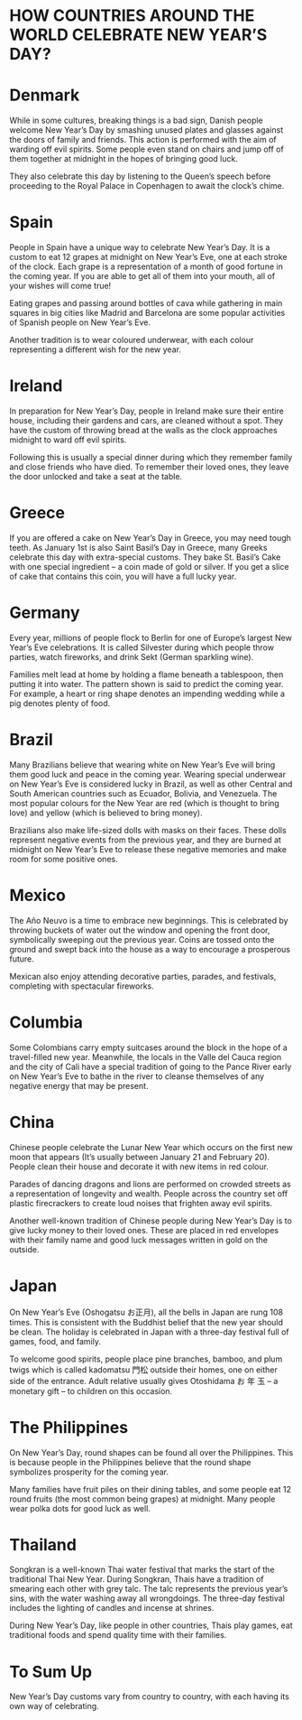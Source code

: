 # HOW COUNTRIES AROUND THE WORLD CELEBRATE NEW YEAR’S DAY?

# Denmark
While in some cultures, breaking things is a bad sign, Danish people welcome New Year’s Day by smashing unused plates and glasses against the doors of family and friends. This action is performed with the aim of warding off evil spirits. Some people even stand on chairs and jump off of them together at midnight in the hopes of bringing good luck.

They also celebrate this day by listening to the Queen’s speech before proceeding to the Royal Palace in Copenhagen to await the clock’s chime.

# Spain
People in Spain have a unique way to celebrate New Year’s Day. It is a custom to eat 12 grapes at midnight on New Year’s Eve, one at each stroke of the clock. Each grape is a representation of a month of good fortune in the coming year. If you are able to get all of them into your mouth, all of your wishes will come true!

Eating grapes and passing around bottles of cava while gathering in main squares in big cities like Madrid and Barcelona are some popular activities of Spanish people on New Year’s Eve.

Another tradition is to wear coloured underwear, with each colour representing a different wish for the new year.

# Ireland
In preparation for New Year’s Day, people in Ireland make sure their entire house, including their gardens and cars, are cleaned without a spot. They have the custom of throwing bread at the walls as the clock approaches midnight to ward off evil spirits.

Following this is usually a special dinner during which they remember family and close friends who have died. To remember their loved ones, they leave the door unlocked and take a seat at the table.

# Greece
If you are offered a cake on New Year’s Day in Greece, you may need tough teeth. As January 1st is also Saint Basil’s Day in Greece, many Greeks celebrate this day with extra-special customs. They bake St. Basil’s Cake with one special ingredient – a coin made of gold or silver. If you get a slice of cake that contains this coin, you will have a full lucky year.

# Germany
Every year, millions of people flock to Berlin for one of Europe’s largest New Year’s Eve celebrations. It is called Silvester during which people throw parties, watch fireworks, and drink Sekt (German sparkling wine).

Families melt lead at home by holding a flame beneath a tablespoon, then putting it into water. The pattern shown is said to predict the coming year. For example, a heart or ring shape denotes an impending wedding while a pig denotes plenty of food.

# Brazil
Many Brazilians believe that wearing white on New Year’s Eve will bring them good luck and peace in the coming year. Wearing special underwear on New Year’s Eve is considered lucky in Brazil, as well as other Central and South American countries such as Ecuador, Bolivia, and Venezuela. The most popular colours for the New Year are red (which is thought to bring love) and yellow (which is believed to bring money).

Brazilians also make life-sized dolls with masks on their faces. These dolls represent negative events from the previous year, and they are burned at midnight on New Year’s Eve to release these negative memories and make room for some positive ones.

# Mexico
The Año Neuvo is a time to embrace new beginnings. This is celebrated by throwing buckets of water out the window and opening the front door, symbolically sweeping out the previous year. Coins are tossed onto the ground and swept back into the house as a way to encourage a prosperous future.

Mexican also enjoy attending decorative parties, parades, and festivals, completing with spectacular fireworks.

# Columbia
Some Colombians carry empty suitcases around the block in the hope of a travel-filled new year. Meanwhile, the locals in the Valle del Cauca region and the city of Cali have a special tradition of going to the Pance River early on New Year’s Eve to bathe in the river to cleanse themselves of any negative energy that may be present.

# China
Chinese people celebrate the Lunar New Year which occurs on the first new moon that appears (It’s usually between January 21 and February 20). People clean their house and decorate it with new items in red colour.

Parades of dancing dragons and lions are performed on crowded streets as a representation of longevity and wealth. People across the country set off plastic firecrackers to create loud noises that frighten away evil spirits.

Another well-known tradition of Chinese people during New Year’s Day is to give lucky money to their loved ones. These are placed in red envelopes with their family name and good luck messages written in gold on the outside.

# Japan
On New Year’s Eve (Oshogatsu お正月), all the bells in Japan are rung 108 times. This is consistent with the Buddhist belief that the new year should be clean. The holiday is celebrated in Japan with a three-day festival full of games, food, and family.

To welcome good spirits, people place pine branches, bamboo, and plum twigs which is called kadomatsu 門松 outside their homes, one on either side of the entrance. Adult relative usually gives Otoshidama お 年 玉 – a monetary gift – to children on this occasion.

# The Philippines
On New Year’s Day, round shapes can be found all over the Philippines. This is because people in the Philippines believe that the round shape symbolizes prosperity for the coming year.

Many families have fruit piles on their dining tables, and some people eat 12 round fruits (the most common being grapes) at midnight. Many people wear polka dots for good luck as well.

# Thailand
Songkran is a well-known Thai water festival that marks the start of the traditional Thai New Year. During Songkran, Thais have a tradition of smearing each other with grey talc. The talc represents the previous year’s sins, with the water washing away all wrongdoings. The three-day festival includes the lighting of candles and incense at shrines.

During New Year’s Day, like people in other countries, Thais play games, eat traditional foods and spend quality time with their families.
# To Sum Up
New Year’s Day customs vary from country to country, with each having its own way of celebrating.